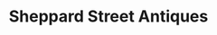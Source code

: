 ---
title: "Sheppard Street Antiques"
url: /richmond-city/sheppard-street-antiques/
shop: Antiquitäten
---